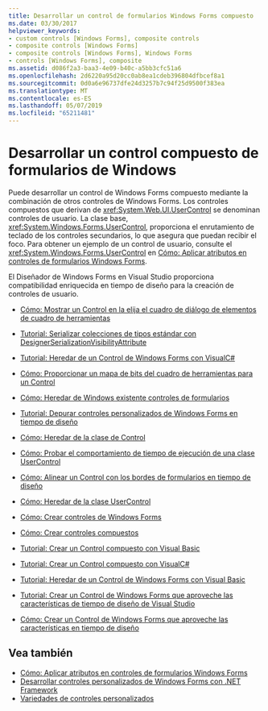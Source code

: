```yaml
---
title: Desarrollar un control de formularios Windows Forms compuesto
ms.date: 03/30/2017
helpviewer_keywords:
- custom controls [Windows Forms], composite controls
- composite controls [Windows Forms]
- composite controls [Windows Forms], Windows Forms
- controls [Windows Forms], composite
ms.assetid: d086f2a3-baa3-4e09-b40c-a5bb3cfc51a6
ms.openlocfilehash: 2d6220a95d20cc0ab8ea1cdeb396804dfbcef8a1
ms.sourcegitcommit: 0d0a6e96737dfe24d3257b7c94f25d9500f383ea
ms.translationtype: MT
ms.contentlocale: es-ES
ms.lasthandoff: 05/07/2019
ms.locfileid: "65211481"
---
```

# <a name="develop-a-composite-windows-forms-control"></a>Desarrollar un control compuesto de formularios de Windows

Puede desarrollar un control de Windows Forms compuesto mediante la combinación de otros controles de Windows Forms. Los controles compuestos que derivan de <xref:System.Web.UI.UserControl> se denominan controles de usuario. La clase base, <xref:System.Windows.Forms.UserControl>, proporciona el enrutamiento de teclado de los controles secundarios, lo que asegura que puedan recibir el foco. Para obtener un ejemplo de un control de usuario, consulte el <xref:System.Windows.Forms.UserControl> en [Cómo: Aplicar atributos en controles de formularios Windows Forms](how-to-apply-attributes-in-windows-forms-controls.md).

El Diseñador de Windows Forms en Visual Studio proporciona compatibilidad enriquecida en tiempo de diseño para la creación de controles de usuario.

- [Cómo: Mostrar un Control en la elija el cuadro de diálogo de elementos de cuadro de herramientas](how-to-display-a-control-in-the-choose-toolbox-items-dialog-box.md)

- [Tutorial: Serializar colecciones de tipos estándar con DesignerSerializationVisibilityAttribute](serializing-collections-designerserializationvisibilityattribute.md)

- [Tutorial: Heredar de un Control de Windows Forms con VisualC#](walkthrough-inheriting-from-a-windows-forms-control-with-visual-csharp.md)

- [Cómo: Proporcionar un mapa de bits del cuadro de herramientas para un Control](how-to-provide-a-toolbox-bitmap-for-a-control.md)

- [Cómo: Heredar de Windows existente controles de formularios](how-to-inherit-from-existing-windows-forms-controls.md)

- [Tutorial: Depurar controles personalizados de Windows Forms en tiempo de diseño](walkthrough-debugging-custom-windows-forms-controls-at-design-time.md)

- [Cómo: Heredar de la clase de Control](how-to-inherit-from-the-control-class.md)

- [Cómo: Probar el comportamiento de tiempo de ejecución de una clase UserControl](how-to-test-the-run-time-behavior-of-a-usercontrol.md)

- [Cómo: Alinear un Control con los bordes de formularios en tiempo de diseño](how-to-align-a-control-to-the-edges-of-forms-at-design-time.md)

- [Cómo: Heredar de la clase UserControl](how-to-inherit-from-the-usercontrol-class.md)

- [Cómo: Crear controles de Windows Forms](how-to-author-controls-for-windows-forms.md)

- [Cómo: Crear controles compuestos](how-to-author-composite-controls.md)

- [Tutorial: Crear un Control compuesto con Visual Basic](walkthrough-authoring-a-composite-control-with-visual-basic.md)

- [Tutorial: Crear un Control compuesto con VisualC#](walkthrough-authoring-a-composite-control-with-visual-csharp.md)

- [Tutorial: Heredar de un Control de Windows Forms con Visual Basic](walkthrough-inheriting-from-a-windows-forms-control-with-visual-basic.md)

- [Tutorial: Crear un Control de Windows Forms que aproveche las características de tiempo de diseño de Visual Studio](creating-a-wf-control-design-time-features.md)

- [Cómo: Crear un Control de Windows Forms que aproveche las características en tiempo de diseño](https://docs.microsoft.com/previous-versions/visualstudio/visual-studio-2013/307hck25(v=vs.120))

## <a name="see-also"></a>Vea también

- [Cómo: Aplicar atributos en controles de formularios Windows Forms](how-to-apply-attributes-in-windows-forms-controls.md)
- [Desarrollar controles personalizados de Windows Forms con .NET Framework](developing-custom-windows-forms-controls.md)
- [Variedades de controles personalizados](varieties-of-custom-controls.md)
